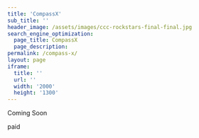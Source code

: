 ```yaml
---
title: 'CompassX'
sub_title: ''
header_image: /assets/images/ccc-rockstars-final-final.jpg
search_engine_optimization:
  page_title: CompassX
  page_description: 
permalink: /compass-x/
layout: page
iframe:
  title: ''
  url: ''
  width: '2000'
  height: '1300'
---
```

Coming Soon

<!--<div id="card-element"></div>-->

<form action="https://wt-bbb812ec6f1b786e8adf620306562f3c-0.run.webtask.io/stripe-payment?currency=USD&amount=500&description=CompassX" method="POST">
  <script
    src="https://checkout.stripe.com/checkout.js" class="stripe-button"
    data-key="pk_test_j1uzibEQwCYG287YFYHKvtiz"
    data-amount="500"
    data-name="Compass Community Collaborative School"
    data-description="CompassX"
    data-zip-code="true"
    data-image="https://stripe.com/img/documentation/checkout/marketplace.png"
    data-locale="auto"
    data-allow-remember-me="false">
  </script>
</form>
<script src="https://js.stripe.com/v3/"></script>

 <script src="https://ajax.googleapis.com/ajax/libs/jquery/1.9.1/jquery.js"></script>
<script>
function queryString() {
  var queryString = window.location.search;
  var varArray = queryString.split("&");
  for (var i = 0; i < varArray.length; i++) {
    var param = varArray[i].split("=");
    return param[1];
  }
};

//if ($('body').hasClass("contact")) {
  if (queryString() == "200") {
    $('#contact-message').show();
    console.log("200");
    } else if (queryString() == "400") {
    $('#contact-message').hide();
    console.log("400");
  } else {
    $('#contact-message').hide();
    console.log("hide");
  }
//};

</script>
<div id="contact-message">paid</div>




<!--<form  -->
<!--  method="POST"-->
<!--  action="https://wt-bbb812ec6f1b786e8adf620306562f3c-0.run.webtask.io/test">-->
<!--  <script-->
<!--    src="https://checkout.stripe.com/checkout.js"-->
<!--    class="stripe-button"-->
<!--    data-key="pk_test_j1uzibEQwCYG287YFYHKvtiz"-->
<!--    and-other-stuff>-->
<!--  </script>-->
<!--</form>-->


<!--<form action="https://wt-bbb812ec6f1b786e8adf620306562f3c-0.run.webtask.io/test" method="POST">-->
<!--  <script-->
<!--    src="https://checkout.stripe.com/checkout.js" class="stripe-button"-->
<!--    data-key="pk_test_j1uzibEQwCYG287YFYHKvtiz"-->
<!--    data-name="Compass School"-->
<!--    data-description="CompassX"-->
<!--    data-amount="199"-->
<!--    data-locale="auto"-->
<!--    data-panel-label="Pay for CompassX"-->
<!--    data-label="Pay for CompassX"-->
<!--    data-allow-remember-me="false">-->
<!--  </script>-->
<!--</form>-->




<!--<button class="pay">Pay</button>-->

<!--<script src="https://checkout.stripe.com/checkout.js">-->
<!--<script>-->
<!--    var handler = StripeCheckout.configure({-->
<!--      key: window.pk_live_nl5PAwGu1qrf1GvfBwUgI6iR,-->
<!--      image: 'https://yourlogo.png',-->
<!--      locale: 'auto',-->
<!--      token: function(token) {-->
<!--        $('.pay').prop("disabled", true);-->
<!--        $('.pay').text('Paying...')-->
<!--        $.ajax({-->
<!--            url: 'https://wt-bbb812ec6f1b786e8adf620306562f3c-0.run.webtask.io/test',-->
<!--            type: 'POST',-->
<!--            data: {-->
<!--              stripeToken: token.id-->
<!--            }-->
<!--        }).then(function(stripeCustomer) {-->
<!--          console.log('success');-->
<!--        }).fail(function(e) {-->
<!--          $('.pay').text('Buy');-->
<!--          alert('There was an error processing the payment. Please try again.')-->
<!--        });-->
<!--      }-->
<!--    });-->
    
<!--    $(function() {-->
<!--      $('.pay').on('click', function(e) {-->
<!--        e.preventDefault();-->
<!--        handler.open({-->
<!--          name: 'Title',-->
<!--          description: 'My Subscription',-->
<!--          panelLabel: "Subscribe",-->
<!--          amount: 900, -->
<!--          email: 'default_email_if_you_have_it',-->
<!--          allowRememberMe: false-->
<!--        });-->
<!--      });-->
<!--    });-->
    

<!--    $(window).on('popstate', function() {-->
<!--      handler.close();-->
<!--    });-->
<!--</script>-->





<script>
// var stripe = Stripe('pk_live_nl5PAwGu1qrf1GvfBwUgI6iR');

// var elements = stripe.elements();

// var card = elements.create('card');

// card.mount('#card-element');

</script>